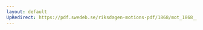 ```yaml
---
layout: default
UpRedirect: https://pdf.swedeb.se/riksdagen-motions-pdf/1868/mot_1868__ak__00275.pdf
---
```

